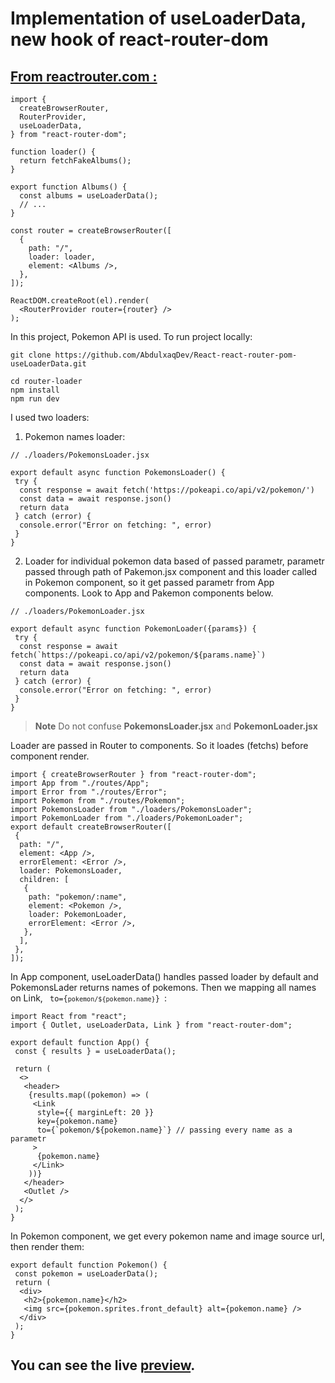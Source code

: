 # Implementation of useLoaderData, new hook of react-router-dom

## [From reactrouter.com :]("https://reactrouter.com/en/main/hooks/use-loader-data")

```
import {
  createBrowserRouter,
  RouterProvider,
  useLoaderData,
} from "react-router-dom";

function loader() {
  return fetchFakeAlbums();
}

export function Albums() {
  const albums = useLoaderData();
  // ...
}

const router = createBrowserRouter([
  {
    path: "/",
    loader: loader,
    element: <Albums />,
  },
]);

ReactDOM.createRoot(el).render(
  <RouterProvider router={router} />
);
```

In this project, Pokemon API is used.
To run project locally: 
```
git clone https://github.com/AbdulxaqDev/React-react-router-pom-useLoaderData.git

cd router-loader
npm install
npm run dev
```

I used two loaders: 
1. Pokemon names loader: 
```
// ./loaders/PokemonsLoader.jsx

export default async function PokemonsLoader() {
 try {
  const response = await fetch('https://pokeapi.co/api/v2/pokemon/')
  const data = await response.json()
  return data
 } catch (error) {
  console.error("Error on fetching: ", error)
 }
}
```

2. Loader for individual pokemon data based of passed parametr, parametr passed through path of Pakemon.jsx component and this loader called in Pokemon component, so it get passed parametr from App components. Look to App and Pakemon components below.

```
// ./loaders/PokemonLoader.jsx

export default async function PokemonLoader({params}) {
 try {
  const response = await fetch(`https://pokeapi.co/api/v2/pokemon/${params.name}`)
  const data = await response.json()
  return data
 } catch (error) {
  console.error("Error on fetching: ", error)
 }
}
```

> **Note**
> Do not confuse **PokemonsLoader.jsx** and **PokemonLoader.jsx**

Loader are passed in Router to components. So it loades (fetchs) before component render.

```
import { createBrowserRouter } from "react-router-dom";
import App from "./routes/App";
import Error from "./routes/Error";
import Pokemon from "./routes/Pokemon";
import PokemonsLoader from "./loaders/PokemonsLoader";
import PokemonLoader from "./loaders/PokemonLoader";
export default createBrowserRouter([
 {
  path: "/",
  element: <App />,
  errorElement: <Error />,
  loader: PokemonsLoader,
  children: [
   {
    path: "pokemon/:name",
    element: <Pokemon />,
    loader: PokemonLoader,
    errorElement: <Error />,
   },
  ],
 },
]);
```

In App component, useLoaderData() handles passed loader by default and PokemonsLader returns names of pokemons. Then we mapping all names on Link,  <code> to={`pokemon/${pokemon.name}`} </code>:

```
import React from "react";
import { Outlet, useLoaderData, Link } from "react-router-dom";

export default function App() {
 const { results } = useLoaderData();

 return (
  <>
   <header>
    {results.map((pokemon) => (
     <Link
      style={{ marginLeft: 20 }}
      key={pokemon.name}
      to={`pokemon/${pokemon.name}`} // passing every name as a parametr
     >
      {pokemon.name}
     </Link>
    ))}
   </header>
   <Outlet />
  </>
 );
}
```

In Pokemon component, we get every pokemon name and image source url, then render them:

```
export default function Pokemon() {
 const pokemon = useLoaderData();
 return (
  <div>
   <h2>{pokemon.name}</h2>
   <img src={pokemon.sprites.front_default} alt={pokemon.name} />
  </div>
 );
}
```


## You can see the live [preview]("http://AbdulxaqDev.github.io/React-react-router-pom-useLoaderData").




